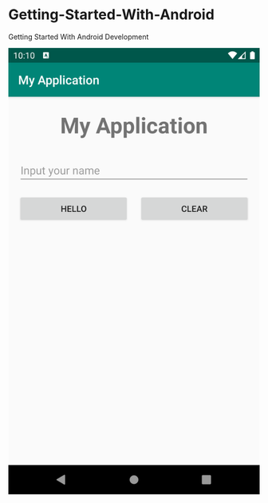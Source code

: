 # Getting-Started-With-Android
Getting Started With Android Development

![Getting-Started-With-Android](Getting-Started-With-Android.png)